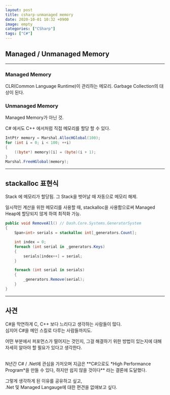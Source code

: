 ```yaml
---
layout: post
title: csharp-unmanaged memory
date: 2020-10-01 10:32 +0900
image: empty
categories: ["CSharp"]
tags: ["C#"]
---
```


## Managed / Unmanaged Memory

---

### Managed Memory

CLR(Common Language Runtime)이 관리하는 메모리.  Garbage Collection의 대상이 된다.

### Unmanaged Memory

Managed Memory가 아닌 것.

C# 에서도 C++ 에서처럼 직접 메모리를 할당 할 수 있다.

```csharp
IntPtr memory = Marshal.AllocHGlobal(100);
for (int i = 0; i < 100; ++i)
{
    ((byte*) memory)[i] = (byte)(i + 1);
}
Marshal.FreeHGlobal(memory);
```

---

## stackalloc 표현식

Stack 에 메모리가 할당됨. 그 Stack을 벗어날 때 자동으로 메모리 해제.

일시적인 계산을 위한 메모리를 사용할 때, stackalloc을 사용함으로써
Managed Heap에 할당되지 않게 하여 최적화 가능.

```csharp
public void RemoveAll() // Dash.Core.Systems.GeneratorSystem
{
    Span<int> serials = stackalloc int[_generators.Count];

    int index = 0;
    foreach (int serial in _generators.Keys)
    {
        serials[index++] = serial;
    }

    foreach (int serial in serials)
    {
        _generators.Remove(serial);
    }
}

```

---
## 사견
C#을 막연하게 C, C++ 보다 느리다고 생각하는 사람들이 많다.  
심지어 C#을 메인 스킬로 다루는 사람들까지도.

어떤 부분에서 퍼포먼스가 떨어지는 것인지, 그걸 해결하기 위한 방법이 있는지에 대해  
자세히 알아야 할 필요가 있다고 생각한다.

<br>
N년간 C# / .Net에 관심을 가저오며 지금은  
**C#으로도 *High Performance Program*을 만들 수 있다, 하지만 쉽지 않을 것이다**  
라는 결론에 도달했다.

그렇게 생각하게 된 이유를 공유하고 싶고,  
.Net 및 Managed Langauge에 대한 편견을 없애보고 싶다.
